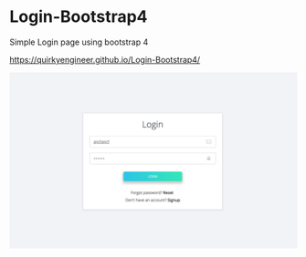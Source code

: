 # Login-Bootstrap4
Simple Login page using bootstrap 4

https://quirkyengineer.github.io/Login-Bootstrap4/

![Simple login page using bootstrap 4](/screenshot/Login.png?raw=true "Simple login page using bootstrap 4")
